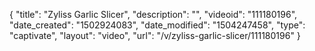 {
    "title": "Zyliss Garlic Slicer",
    "description": "",
    "videoid": "111180196",
    "date_created": "1502924083",
    "date_modified": "1504247458",
    "type": "captivate",
    "layout": "video",
    "url": "\/v\/zyliss-garlic-slicer\/111180196"
}